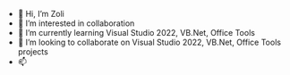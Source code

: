 - 👋 Hi, I’m Zoli
- 👀 I’m interested in collaboration
- 🌱 I’m currently learning Visual Studio 2022, VB.Net, Office Tools
- 💞️ I’m looking to collaborate on Visual Studio 2022, VB.Net, Office Tools projects
- 📫 

<!---
ZoliVST/ZoliVST is a ✨ special ✨ repository because its `README.md` (this file) appears on your GitHub profile.
You can click the Preview link to take a look at your changes.
--->
